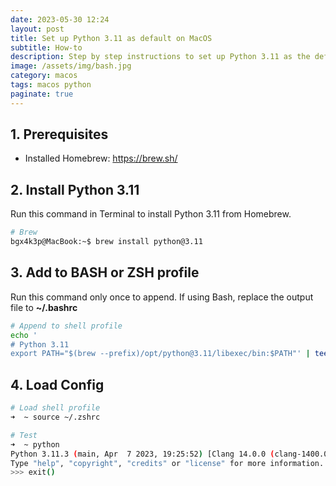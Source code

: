 ```yaml
---
date: 2023-05-30 12:24
layout: post
title: Set up Python 3.11 as default on MacOS
subtitle: How-to
description: Step by step instructions to set up Python 3.11 as the default on MacOS.
image: /assets/img/bash.jpg
category: macos
tags: macos python
paginate: true
---
```


## 1. Prerequisites

- Installed Homebrew: <https://brew.sh/>

## 2. Install Python 3.11

Run this command in Terminal to install Python 3.11 from Homebrew.

```bash
# Brew
bgx4k3p@MacBook:~$ brew install python@3.11
```

## 3. Add to BASH or ZSH profile

Run this command only once to append. If using Bash, replace the output file to **~/.bashrc**

```bash
# Append to shell profile
echo '
# Python 3.11
export PATH="$(brew --prefix)/opt/python@3.11/libexec/bin:$PATH"' | tee -a ~/.zshrc
```

## 4. Load Config

```bash
# Load shell profile
➜  ~ source ~/.zshrc

# Test
➜  ~ python
Python 3.11.3 (main, Apr  7 2023, 19:25:52) [Clang 14.0.0 (clang-1400.0.29.202)] on darwin
Type "help", "copyright", "credits" or "license" for more information.
>>> exit()
```
